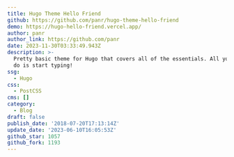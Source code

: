 ```yaml
---
title: Hugo Theme Hello Friend
github: https://github.com/panr/hugo-theme-hello-friend
demo: https://hugo-hello-friend.vercel.app/
author: panr
author_link: https://github.com/panr
date: 2023-11-30T03:33:49.943Z
description: >-
  Pretty basic theme for Hugo that covers all of the essentials. All you have to
  do is start typing!
ssg:
  - Hugo
css:
  - PostCSS
cms: []
category:
  - Blog
draft: false
publish_date: '2018-07-20T17:13:14Z'
update_date: '2023-06-10T16:05:53Z'
github_star: 1057
github_fork: 1193
---
```

